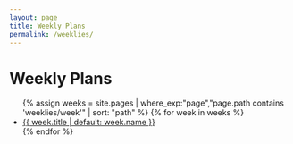 ```yaml
---
layout: page
title: Weekly Plans
permalink: /weeklies/
---
```


# Weekly Plans

<ul>
{% assign weeks = site.pages | where_exp:"page","page.path contains 'weeklies/week'" | sort: "path" %}
{% for week in weeks %}
  <li><a href="{{ site.baseurl }}{{ week.url }}">{{ week.title | default: week.name }}</a></li>
{% endfor %}
</ul>
